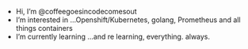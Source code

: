 - Hi, I’m @coffeegoesincodecomesout
- I’m interested in ...Openshift/Kubernetes, golang, Prometheus and all things containers
- I’m currently learning ...and re learning, everything. always. 

<!---
coffeegoesincodecomesout/coffeegoesincodecomesout is a ✨ special ✨ repository because its `README.md` (this file) appears on your GitHub profile.
You can click the Preview link to take a look at your changes.
--->
